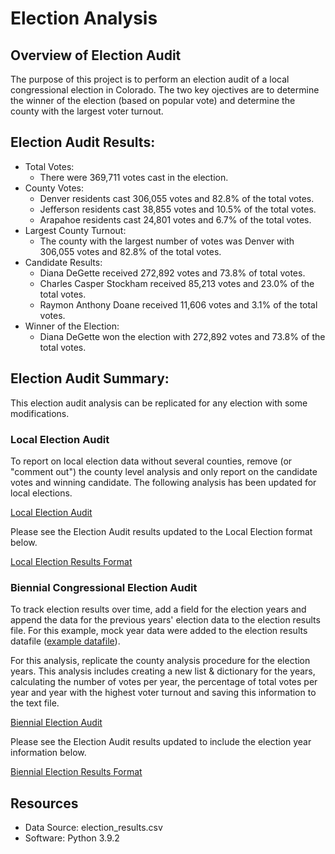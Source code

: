 # Election Analysis

## Overview of Election Audit
The purpose of this project is to perform an election audit of a local congressional election in Colorado. The two key ojectives are to determine the winner of the election (based on popular vote) and determine the county with the largest voter turnout. 

## Election Audit Results: 
- Total Votes:
	- There were 369,711 votes cast in the election. 
- County Votes: 
	- Denver residents cast 306,055 votes and 82.8% of the total votes. 
	- Jefferson residents cast 38,855 votes and 10.5% of the total votes. 
	- Arapahoe residents cast 24,801 votes and 6.7% of the total votes. 
- Largest County Turnout: 
	- The county with the largest number of votes was Denver with 306,055 votes and 82.8% of the total votes. 
- Candidate Results: 
	- Diana DeGette received 272,892 votes and 73.8% of total votes. 
	- Charles Casper Stockham received 85,213 votes and 23.0% of the total votes. 
	- Raymon Anthony Doane received 11,606 votes and 3.1% of the total votes. 
- Winner of the Election: 
	- Diana DeGette won the election with 272,892 votes and 73.8% of the total votes.

## Election Audit Summary: 
This election audit analysis can be replicated for any election with some modifications. 
### Local Election Audit
To report on local election data without several counties, remove (or "comment out") the county level analysis and only report on the candidate votes and winning candidate. The following analysis has been updated for local elections. 

[Local Election Audit](https://github.com/rabascoh/election-analysis/blob/main/Resources/PyPoll_LocalElections_Ex1.py)

Please see the Election Audit results updated to the Local Election format below. 

[Local Election Results Format](https://github.com/rabascoh/election-analysis/blob/main/Resources/ex1_election_analysis.txt)

### Biennial Congressional Election Audit
To track election results over time, add a field for the election years and append the data for the previous years' election data to the election results file. For this example, mock year data were added to the election results datafile ([example datafile](https://github.com/rabascoh/election-analysis/blob/main/Resources/ex2_election_results.csv)). 

For this analysis, replicate the county analysis procedure for the election years. This analysis includes creating a new list & dictionary for the years, calculating the number of votes per year, the percentage of total votes per year and year with the highest voter turnout and saving this information to the text file. 

[Biennial Election Audit](https://github.com/rabascoh/election-analysis/blob/main/Resources/PyPoll_BiennialTracking_Ex2.py)

Please see the Election Audit results updated to include the election year information below. 

[Biennial Election Results Format](https://github.com/rabascoh/election-analysis/blob/main/Resources/ex2_election_analysis.txt)

## Resources
- Data Source: election_results.csv
- Software: Python 3.9.2


